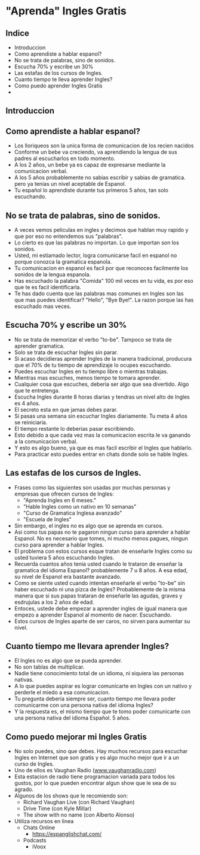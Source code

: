 # "Aprenda" Ingles Gratis
## Indice
* Introduccion
* Como aprendiste a hablar espanol?
* No se trata de palabras, sino de sonidos.
* Escucha 70% y escribe un 30%
* Las estafas de los cursos de Ingles.
* Cuanto tiempo te lleva aprender Ingles?
* Como puedo aprender Ingles Gratis
* 

## Introduccion

## Como aprendiste a hablar espanol?
* Los lloriqueos son la unica forma de comunicacion de los 
recien nacidos
* Conforme un bebe va creciendo, va aprendiendo la lengua
de sus padres al escucharlos en todo momento.
* A los 2 años, un bebe ya es capaz de expresarse
mediante la comunicacion verbal.
* A los 5 años probablemente no sabias escribir y sabias de gramatica.
pero ya tenias un nivel aceptable de Espanol.
* Tu español lo aprendiste durante tus primeros 5 años, tan solo escuchando.

## No se trata de palabras, sino de sonidos.
* A veces vemos peliculas en ingles y decimos que hablan
muy rapido y que por eso no entendemos sus "palabras".
* Lo cierto es que las palabras no importan. Lo que importan son
los sonidos.
* Usted, mi estiamado lector, logra comunicarse facil en espanol no porque 
conozca la gramatica espanola.
* Tu comunicacion en espanol es facil por que reconoces facilmente
los sonidos de la lengua espanola.
* Has escuchado la palabra "Comida" 100 mil veces en tu vida, es por eso que te es
facil identificarla.
* Te has dado cuenta que las palabras mas comunes en Ingles son las
que mas puedes identificar? "Hello", "Bye Bye!". La razon porque las
has escuchado mas veces.

## Escucha 70% y escribe un 30%
* No se trata de memorizar el verbo "to-be". Tampoco se
trata de aprender gramatica.
* Solo se trata de escuchar Ingles sin parar.
* Si acaso decidieras aprender Ingles de la manera tradicional,
producura que el 70% de tu tiempo de aprendizaje lo ocupes escuchando.
* Puedes escuchar Ingles en tu tiempo libre o mientras trabajas.
* Mientras mas escuches, menos tiempo te tomara aprender.
* Cualquier cosa que escuches, deberia ser algo que sea divertido.
Algo que te entretenga.
* Escucha Ingles durante 8 horas diarias y tendras un nivel
alto de Ingles es 4 años.
* El secreto esta en que jamas debes parar.
* Si pasas una semana sin escuchar Ingles diariamente. Tu meta 4 años se
reiniciaria.
* El tiempo restante lo deberias pasar escribiendo.
* Esto debido a que cada vez mas la comunicacion escrita le va ganando
a la comunicacion verbal.
* Y esto es algo bueno, ya que es mas facil escribir el Ingles que hablarlo.
* Para practicar esto puedes entrar en chats donde solo se hable Ingles.

## Las estafas de los cursos de Ingles. 
* Frases como las siguientes son usadas por muchas personas y empresas
que ofrecen cursos de Ingles:
  * "Aprenda Ingles en 6 meses."
  * "Hable Ingles como un nativo en 10 semanas"
  * "Curso de Gramatica Inglesa avanzado"
  * "Escuela de Ingles"
* Sin embargo, el ingles no es algo que se aprenda en cursos.
* Asi como tus papas no te pagaron ningun curso para aprender a hablar Espanol. No es necesario
que tomes, ni mucho menos pagues, ningun curso para aprender a hablar Ingles.
* El problema con estos cursos esque tratan de enseñarle Ingles como su usted
tuviera 5 años escuchando Ingles.
* Recuerda cuantos años tenia usted cuando le trataron de enseñar la gramatica del idioma Espanol?
probablemente 7 u 8 años. A esa edad, su nivel de Espanol era bastante avanzado.
* Como se siente usted cuando intentan enseñarle el verbo "to-be" sin haber escuchado ni una pizca de Ingles?
  Probablemente de la misma manera que si sus papas trataran de enseñarle las agudas, graves
y esdrujulas a los 2 años de edad.
* Entoces, ustede debe empezar a aprender ingles de igual manera que empezo a aprender Espanol
al momento de nacer. Escuchando.
* Estos cursos de Ingles aparte de ser caros, no sirven para aumentar su nivel.

## Cuanto tiempo me llevara aprender Ingles?
* El Ingles no es algo que se pueda aprender.
* No son tablas de multiplicar.
* Nadie tiene conocimiento total de un idioma, ni siquiera las personas nativas.
* A lo que puedes aspirar es lograr comunicarte en Ingles con un nativo y
perderle el miedo a esa comunicacion.
* Tu pregunta deberia siempre ser, cuanto tiempo me llevara poder comunicarme
con una persona nativa del idioma Ingles?
* Y la respuesta es, el mismo tiempo que te tomo poder comunicarte con una
persona nativa del idioma Español. 5 años.

## Como puedo mejorar mi Ingles Gratis
* No solo puedes, sino que debes. Hay muchos recursos para escuchar
Ingles en Internet que son gratis y es algo mucho mejor que ir a un curso de Ingles.
* Uno de ellos es Vaughan Radio (www.vaughanradio.com)
* Esta estacion de radio tiene programacion variada
para todos los gustos, por lo que pueden encontrar algun show que le sea de su agrado.
* Algunos de los shows que le recomiendo son:
    * Richard Vaughan Live (con Richard Vaughan)
    * Drive Time (con Kyle Millar)
    * The show with no name (con Alberto Alonso)
* Utiliza recursos en linea
  * Chats Online
    * https://espanglishchat.com/
  * Podcasts
    * iVoox